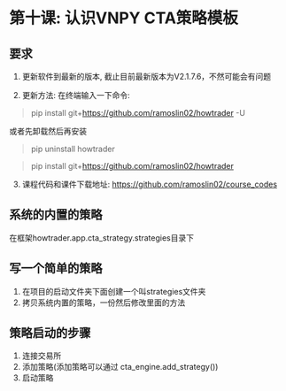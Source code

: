 # 第十课: 认识VNPY CTA策略模板

## 要求
1. 更新软件到最新的版本, 截止目前最新版本为V2.1.7.6，不然可能会有问题

2. 更新方法: 在终端输入一下命令: 

> pip install git+https://github.com/ramoslin02/howtrader -U

或者先卸载然后再安装
> pip uninstall howtrader 

> pip install git+https://github.com/ramoslin02/howtrader
   
3. 课程代码和课件下载地址: https://github.com/ramoslin02/course_codes

## 系统的内置的策略
在框架howtrader.app.cta_strategy.strategies目录下

## 写一个简单的策略
1. 在项目的启动文件夹下面创建一个叫strategies文件夹
2. 拷贝系统内置的策略，一份然后修改里面的方法


## 策略启动的步骤
1. 连接交易所
2. 添加策略(添加策略可以通过 cta_engine.add_strategy())
3. 启动策略
